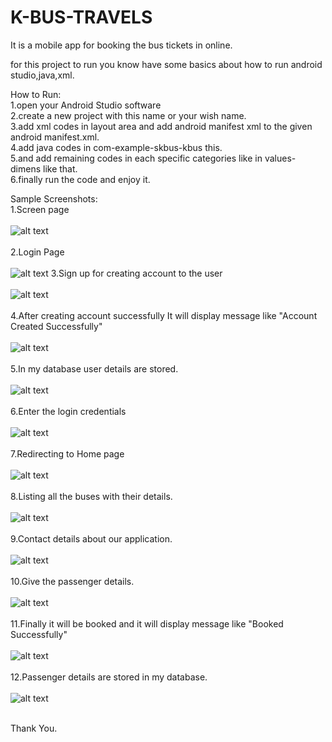 # K-BUS-TRAVELS
It is a mobile app for booking the bus tickets in online.<br>

for this project to run you know have some basics about how to run android studio,java,xml.<br>

How to Run:<br>
1.open your Android Studio software<br>
2.create a new project with this name or your wish name.<br>
3.add xml codes in layout area and add android manifest xml to the given android manifest.xml.<br>
4.add java codes in com-example-skbus-kbus this.<br>
5.and add remaining codes in each specific categories like in values-dimens like that.<br>
6.finally run the code and enjoy it.<br>

Sample Screenshots:<br>
1.Screen page<br><br>
![alt text](https://github.com/Karthikeyan2212/K-BUS-TRAVELS/blob/master/outputs/Output%201.jpeg?raw=true)
<br><br>
2.Login Page<br><br>
![alt text](https://github.com/Karthikeyan2212/K-BUS-TRAVELS/blob/master/outputs/Output%202.jpeg?raw=true)
3.Sign up for creating account to the user<br><br>
![alt text](https://github.com/Karthikeyan2212/K-BUS-TRAVELS/blob/master/outputs/Output%203.jpeg?raw=true)
<br><br>
4.After creating account successfully It will display message like "Account Created Successfully"<br><br>
![alt text](https://github.com/Karthikeyan2212/K-BUS-TRAVELS/blob/master/outputs/Output%204.jpeg?raw=true)
<br><br>
5.In my database user details are stored.<br><br>
![alt text](https://github.com/Karthikeyan2212/K-BUS-TRAVELS/blob/master/outputs/Output%2011.jpeg?raw=true)
<br><br>
6.Enter the login credentials<br><br>
![alt text](https://github.com/Karthikeyan2212/K-BUS-TRAVELS/blob/master/outputs/Output%205.jpeg?raw=true)
<br><br>
7.Redirecting to Home page<br><br>
![alt text](https://github.com/Karthikeyan2212/K-BUS-TRAVELS/blob/master/outputs/Output%206.jpeg?raw=true)
<br><br>
8.Listing all the buses with their details.<br><br>
![alt text](https://github.com/Karthikeyan2212/K-BUS-TRAVELS/blob/master/outputs/Output%207.jpeg?raw=true)
<br><br>
9.Contact details about our application.<br><br>
![alt text](https://github.com/Karthikeyan2212/K-BUS-TRAVELS/blob/master/outputs/Output%208.jpeg?raw=true)
<br><br>
10.Give the passenger details.<br><br>
![alt text](https://github.com/Karthikeyan2212/K-BUS-TRAVELS/blob/master/outputs/Output%209.jpeg?raw=true)
<br><br>
11.Finally it will be booked and it will display message like "Booked Successfully"<br><br>
![alt text](https://github.com/Karthikeyan2212/K-BUS-TRAVELS/blob/master/outputs/Output%2010.jpeg?raw=true)
<br><br>
12.Passenger details are stored in my database.<br><br>
![alt text](https://github.com/Karthikeyan2212/K-BUS-TRAVELS/blob/master/outputs/Output%2012.jpeg?raw=true)
<br><br>

Thank You.
